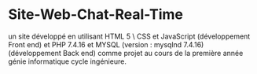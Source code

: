 # Site-Web-Chat-Real-Time
un site développé en utilisant HTML 5 \ CSS  et JavaScript (développement Front end) et PHP 7.4.16 et MYSQL (version : mysqlnd 7.4.16) (développement Back end) comme projet au cours de la première année génie informatique cycle ingénieure.
